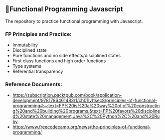 ## 🎃Functional Programming Javascript

The repository to practice functional programming with Javascript.

### FP Principles and Practice:

- Immutability
- Disciplined state
- Pure functions and no side effects/disciplined states
- First class functions and high order functions
- Type systems
- Referential transparency

### Reference Documents:

- https://subscription.packtpub.com/book/application-development/9781786461483/1/ch01lvl1sec8/principles-of-functional-programming#:~:text=FP%20is%20a%20way%20of,of%20constructing%20and%20building%20programs.&text=FP%20favors%20disciplined%20state%20management,Java%2C%20Python%2C%20and%20Ruby.
- https://www.freecodecamp.org/news/the-principles-of-functional-programming/
